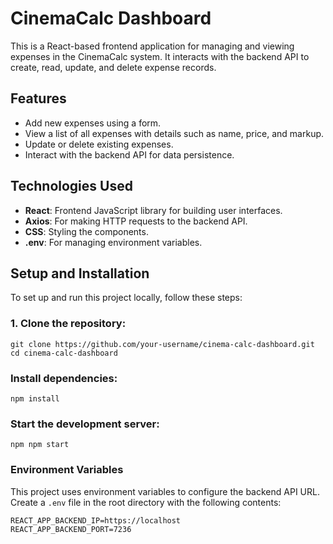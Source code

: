 # CinemaCalc Dashboard

This is a React-based frontend application for managing and viewing expenses in the CinemaCalc system. 
It interacts with the backend API to create, read, update, and delete expense records.

## Features

- Add new expenses using a form.
- View a list of all expenses with details such as name, price, and markup.
- Update or delete existing expenses.
- Interact with the backend API for data persistence.

## Technologies Used

- **React**: Frontend JavaScript library for building user interfaces.
- **Axios**: For making HTTP requests to the backend API.
- **CSS**: Styling the components.
- **.env**: For managing environment variables.

## Setup and Installation

To set up and run this project locally, follow these steps:

### 1. Clone the repository:

```
git clone https://github.com/your-username/cinema-calc-dashboard.git
cd cinema-calc-dashboard
```
### Install dependencies:
```
npm install
```
### Start the development server:
```
npm npm start
```
### Environment Variables
This project uses environment variables to configure the backend API URL. 
Create a `.env` file in the root directory with the following contents:
```
REACT_APP_BACKEND_IP=https://localhost
REACT_APP_BACKEND_PORT=7236
```


